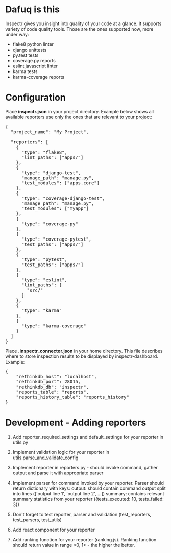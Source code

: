 # Dafuq is this

Inspectr gives you insight into quality of your code at a glance. It supports variety of
code quality tools. Those are the ones supported now, more under way:

* flake8 python linter
* django unittests
* py.test tests
* coverage.py reports
* eslint javascript linter
* karma tests
* karma-coverage reports

# Configuration

Place <b>inspectr.json</b> in your project directory. Example below shows all available reporters
use only the ones that are relevant to your project:

<pre>
{
  "project_name": "My Project",

  "reporters": [
    {
      "type": "flake8",
      "lint_paths": ["apps/"]
    },
    {
      "type": "django-test",
      "manage_path": "manage.py",
      "test_modules": ["apps.core"]
    },
    {
      "type": "coverage-django-test",
      "manage_path": "manage.py",
      "test_modules": ["myapp"]
    },
    {
      "type": "coverage-py"
    },
    {
      "type": "coverage-pytest",
      "test_paths": ["apps/"]
    },
    {
      "type": "pytest",
      "test_paths": ["apps/"]
    },
    {
      "type": "eslint",
      "lint_paths": [
        "src/"
      ]
    },
    {
      "type": "karma"
    },
    {
      "type": "karma-coverage"
    }
  ]
}
</pre>

Place <b>.inspectr_connector.json</b> in your home directory. This file describes where to store
inspection results to be displayed by inspectr-dashboard. Example:

<pre>
{
    "rethinkdb_host": "localhost",
    "rethinkdb_port": 28015,
    "rethinkdb_db": "inspectr",
    "reports_table": "reports",
    "reports_history_table": "reports_history"
}
</pre>

# Development - Adding reporters

1. Add reporter_required_settings and default_settings for your reporter in utils.py
2. Implement validation logic for your reporter in utils.parse_and_validate_config
3. Implement reporter in reporters.py - should invoke command, gather output and parse it with appropriate parser
4. Implement parser for command invoked by your reporter. Parser should return dictionary with keys:
output: should contain command output split into lines (['output line 1', 'output line 2', ...])
summary: contains relevant summary statistics from your reporter ({tests_executed: 10, tests_failed: 3})
5. Don't forget to test reporter, parser and validation (test_reporters, test_parsers, test_utils)

6. Add react component for your reporter
7. Add ranking function for your reporter (ranking.js). Ranking function should return value in range <0, 1> - the higher the better.
